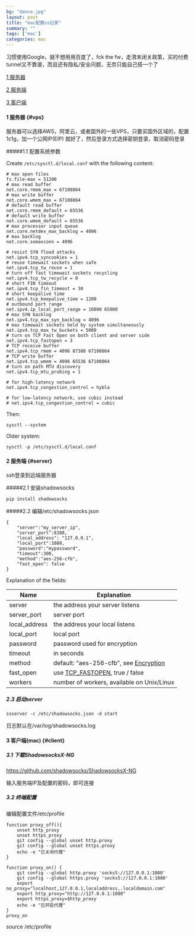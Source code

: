 ```yaml
---
bg: "dance.jpg"
layout: post
title: "mac配置ss记录"
summary: ""
tags: ['mac']
categories: mac
---
```


习惯使用Google，就不想用用百度了，fck the fw，走清末闭关政策，买的付费tunnel又不靠谱，而且还有隐私/安全问题，无奈只能自己搭一个了

[1 服务器](#vps)

[2 服务端](#server)

[3 客户端](#client)

#### 1 服务器 {#vps}

服务器可以选择AWS，阿里云，或者国外的一些VPS，只要买国外区域的，配置1c1g，加一个公网IP(EIP) 就好了，然后登录方式选择密钥登录，取消密码登录

#####1.1 配置系统参数

Create `/etc/sysctl.d/local.conf` with the following content:

```shell
# max open files
fs.file-max = 51200
# max read buffer
net.core.rmem_max = 67108864
# max write buffer
net.core.wmem_max = 67108864
# default read buffer
net.core.rmem_default = 65536
# default write buffer
net.core.wmem_default = 65536
# max processor input queue
net.core.netdev_max_backlog = 4096
# max backlog
net.core.somaxconn = 4096

# resist SYN flood attacks
net.ipv4.tcp_syncookies = 1
# reuse timewait sockets when safe
net.ipv4.tcp_tw_reuse = 1
# turn off fast timewait sockets recycling
net.ipv4.tcp_tw_recycle = 0
# short FIN timeout
net.ipv4.tcp_fin_timeout = 30
# short keepalive time
net.ipv4.tcp_keepalive_time = 1200
# outbound port range
net.ipv4.ip_local_port_range = 10000 65000
# max SYN backlog
net.ipv4.tcp_max_syn_backlog = 4096
# max timewait sockets held by system simultaneously
net.ipv4.tcp_max_tw_buckets = 5000
# turn on TCP Fast Open on both client and server side
net.ipv4.tcp_fastopen = 3
# TCP receive buffer
net.ipv4.tcp_rmem = 4096 87380 67108864
# TCP write buffer
net.ipv4.tcp_wmem = 4096 65536 67108864
# turn on path MTU discovery
net.ipv4.tcp_mtu_probing = 1

# for high-latency network
net.ipv4.tcp_congestion_control = hybla

# for low-latency network, use cubic instead
# net.ipv4.tcp_congestion_control = cubic
```

Then:

```
sysctl --system
```

Older system:

```shell
sysctl -p /etc/sysctl.d/local.conf
```

#### 2 服务端 {#server}

ssh登录到远端服务器

#####2.1 安装shadowsocks

```bash
pip install shadowsocks
```

#####2.2 编辑/etc/shadowsocks.json

```shell
{
    "server":"my_server_ip",
    "server_port":8388,
    "local_address": "127.0.0.1",
    "local_port":1080,
    "password":"mypassword",
    "timeout":300,
    "method":"aes-256-cfb",
    "fast_open": false
}
```

Explanation of the fields:

| Name          | Explanation                              |
| ------------- | ---------------------------------------- |
| server        | the address your server listens          |
| server_port   | server port                              |
| local_address | the address your local listens           |
| local_port    | local port                               |
| password      | password used for encryption             |
| timeout       | in seconds                               |
| method        | default: "aes-256-cfb", see [Encryption](https://github.com/shadowsocks/shadowsocks/wiki/Encryption) |
| fast_open     | use [TCP_FASTOPEN](https://github.com/shadowsocks/shadowsocks/wiki/TCP-Fast-Open), true / false |
| workers       | number of workers, available on Unix/Linux |

##### 2.3 启动server

```shell
ssserver -c /etc/shadowsocks.json -d start
```

日志默认在/var/log/shadowsocks.log

#### 3 客户端(mac) {#client}

##### 3.1 下载ShadowsocksX-NG

https://github.com/shadowsocks/ShadowsocksX-NG

输入服务端IP及配置的密码，即可连接

##### 3.2 终端配置

编辑配置文件/etc/profile

```shell
function proxy_off(){
    unset http_proxy
    unset https_proxy
    git config --global unset http.proxy 
    git config --global unset https.proxy 
    echo -e "已关闭代理"
}

function proxy_on() {
    git config --global http.proxy 'socks5://127.0.0.1:1080'
    git config --global https.proxy 'socks5://127.0.0.1:1080'
    export no_proxy="localhost,127.0.0.1,localaddress,.localdomain.com"
    export http_proxy="http://127.0.0.1:1080"
    export https_proxy=$http_proxy
    echo -e "已开启代理"
}
proxy_on
```

source /etc/profile